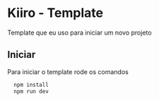 # Kiiro - Template

Template que eu uso para iniciar um novo projeto

## Iniciar

Para iniciar o template rode os comandos

```bash
  npm install
  npm run dev
```
